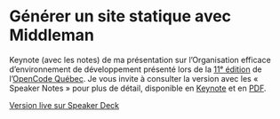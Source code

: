 # Générer un site statique avec Middleman

Keynote (avec les notes) de ma présentation sur l’Organisation efficace d’environnement de développement présenté lors de la [11ᵉ édition](http://lanyrd.com/2013/opencode-quebec-11e-edition/) de l’[OpenCode Québec](http://opencode.ca). Je vous invite à consulter la version avec les « Speaker Notes » pour plus de détail, disponible en [Keynote](generer-un-site-statique-avec-middleman.key?raw=true) et en [PDF](generer-un-site-statique-avec-middleman-with-speaker-notes.pdf?raw=true).

[Version live sur Speaker Deck](https://speakerdeck.com/jpsirois/generer-un-site-statique-avec-middleman)